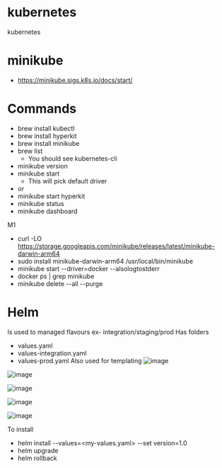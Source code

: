 # kubernetes
kubernetes



# minikube
 - https://minikube.sigs.k8s.io/docs/start/

# Commands
- brew install kubectl
- brew install hyperkit
- brew install minikube
- brew list
  - You should see kubernetes-cli
- minikube version
- minikube start
  - This will pick default driver
- or
- minikube start hyperkit
- minikube status
- minikube dashboard


M1
- curl -LO https://storage.googleapis.com/minikube/releases/latest/minikube-darwin-arm64
- sudo install minikube-darwin-arm64 /usr/local/bin/minikube
- minikube start --driver=docker --alsologtostderr
- docker ps | grep minikube
- minikube delete --all --purge


# Helm
Is used to managed flavours ex- integration/staging/prod
Has folders
- values.yaml
- values-integration.yaml
- values-prod.yaml
Also used for templating
![image](https://github.com/user-attachments/assets/ddd5890e-7fa7-4135-bace-4e21b9c4fb72)

![image](https://github.com/user-attachments/assets/79414e3c-f360-4fa2-8e1a-7e693d4ce2d8)

![image](https://github.com/user-attachments/assets/bb731c27-c8d6-453d-ad65-1e541e987a76)

![image](https://github.com/user-attachments/assets/b44a1274-3a79-482a-b106-6bf5a26ee0ca)

![image](https://github.com/user-attachments/assets/6b5e116c-0594-4eb1-8005-00775d734191)


To install
- helm install --values=<my-values.yaml> <chart-name> --set version=1.0
- helm upgrade <chart-name>
- helm rollback <chart-name>
